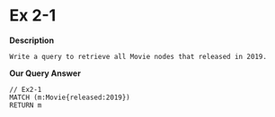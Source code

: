 # Ex 2-1

**Description**
```
Write a query to retrieve all Movie nodes that released in 2019.
```

**Our Query Answer**
``` Cypher
// Ex2-1
MATCH (m:Movie{released:2019})
RETURN m
```
